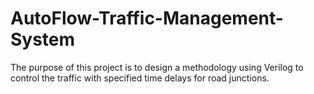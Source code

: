 # AutoFlow-Traffic-Management-System
The purpose of this project is to design a methodology using Verilog to control the traffic with specified time delays for road junctions.
